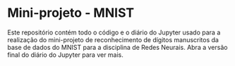 # Mini-projeto - MNIST

Este repositório contém todo o código e o diário do Jupyter usado para a realização do mini-projeto de reconhecimento de dígitos manuscritos da base de dados do MNIST para a disciplina de Redes Neurais. Abra a versão final do diário do Jupyter para ver mais.
